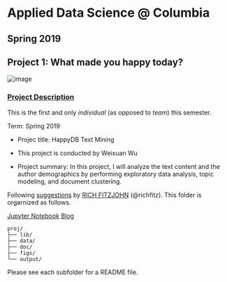 # Applied Data Science @ Columbia
## Spring 2019
## Project 1: What made you happy today?

![image](figs/title.jpeg)

### [Project Description](doc/Proj1_desc.md)
This is the first and only *individual* (as opposed to *team*) this semester. 

Term: Spring 2019

+ Projec title: HappyDB Text Mining
+ This project is conducted by Weixuan Wu

+ Project summary: In this project, I will analyze the text content and the author demographics by performing exploratory data analysis, topic modeling, and document clustering.

Following [suggestions](http://nicercode.github.io/blog/2013-04-05-projects/) by [RICH FITZJOHN](http://nicercode.github.io/about/#Team) (@richfitz). This folder is orgarnized as follows.

[Jupyter Notebook](doc/main.ipynb)
[Blog](doc/blog.html)
```
proj/
├── lib/
├── data/
├── doc/
├── figs/
└── output/
```

Please see each subfolder for a README file.
